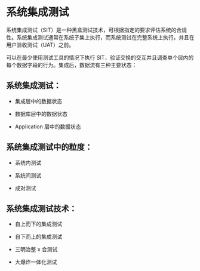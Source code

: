 # 系统集成测试

系统集成测试（SIT）是一种黑盒测试技术，可根据指定的要求评估系统的合规性。系统集成测试通常在系统子集上执行，而系统测试在完整系统上执行，并且在用户验收测试（UAT）之前。

可以在最少使用测试工具的情况下执行 SIT，验证交换的交互并且调查单个层内的每个数据字段的行为。集成后，数据流有三种主要状态：

## 系统集成测试：

* 集成层中的数据状态

* 数据库层中的数据状态

* Application 层中的数据状态

## 系统集成测试中的粒度：

* 系统内测试

* 系统间测试

* 成对测试

## 系统集成测试技术：

* 自上而下的集成测试

* 自下而上的集成测试

* 三明治整 x 合测试

* 大爆炸一体化测试
